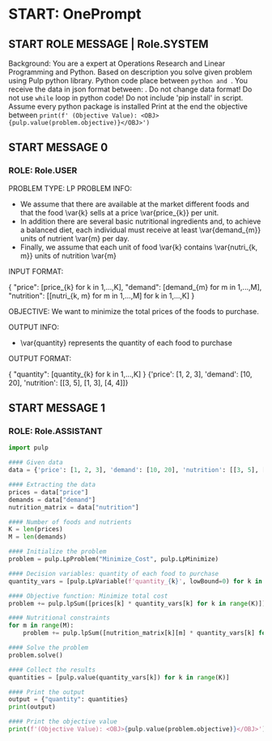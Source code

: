 # START: OnePrompt 
## START ROLE MESSAGE | Role.SYSTEM 
Background: You are a expert at Operations Research and Linear Programming and Python. Based on description you solve given problem using Pulp python library. Python code place between ```python and ```. You receive the data in json format between: <DATA></DATA>. Do not change data format! Do not use `while` loop in python code! Do not include 'pip install' in script. Assume every python package is installed Print at the end the objective between <OBJ></OBJ> `print(f' (Objective Value): <OBJ>{pulp.value(problem.objective)}</OBJ>')`  
## START MESSAGE 0 
### ROLE: Role.USER
<DESCRIPTION>
PROBLEM TYPE: LP
PROBLEM INFO:

- We assume that there are available at the market different foods and that the food \var{k} sells at a price \var{price_{k}} per unit. 
- In addition there are several basic nutritional ingredients and, to achieve a balanced diet, each individual must receive at least \var{demand_{m}} units of nutrient \var{m} per day. 
- Finally, we assume that each unit of food \var{k} contains \var{nutri_{k, m}} units of nutrition \var{m}

INPUT FORMAT:

{
	"price": [price_{k} for k in 1,...,K],
	"demand": [demand_{m} for m in 1,...,M],
	"nutrition": [[nutri_{k, m} for m in 1,...,M] for k in 1,...,K]
}


OBJECTIVE: We want to minimize the total prices of the foods to purchase.

OUTPUT INFO:

- \var{quantity} represents the quantity of each food to purchase

OUTPUT FORMAT:

{
	"quantity": [quantity_{k} for k in 1,...,K]
}
</DESCRIPTION>
<DATA>
{'price': [1, 2, 3], 'demand': [10, 20], 'nutrition': [[3, 5], [1, 3], [4, 4]]}</DATA>


## START MESSAGE 1 
### ROLE: Role.ASSISTANT
```python
import pulp

#### Given data
data = {'price': [1, 2, 3], 'demand': [10, 20], 'nutrition': [[3, 5], [1, 3], [4, 4]]}

#### Extracting the data
prices = data["price"]
demands = data["demand"]
nutrition_matrix = data["nutrition"]

#### Number of foods and nutrients
K = len(prices)
M = len(demands)

#### Initialize the problem
problem = pulp.LpProblem("Minimize_Cost", pulp.LpMinimize)

#### Decision variables: quantity of each food to purchase
quantity_vars = [pulp.LpVariable(f'quantity_{k}', lowBound=0) for k in range(K)]

#### Objective function: Minimize total cost
problem += pulp.lpSum([prices[k] * quantity_vars[k] for k in range(K)])

#### Nutritional constraints
for m in range(M):
    problem += pulp.lpSum([nutrition_matrix[k][m] * quantity_vars[k] for k in range(K)]) >= demands[m]

#### Solve the problem
problem.solve()

#### Collect the results
quantities = [pulp.value(quantity_vars[k]) for k in range(K)]

#### Print the output
output = {"quantity": quantities}
print(output)

#### Print the objective value
print(f'(Objective Value): <OBJ>{pulp.value(problem.objective)}</OBJ>')
```


